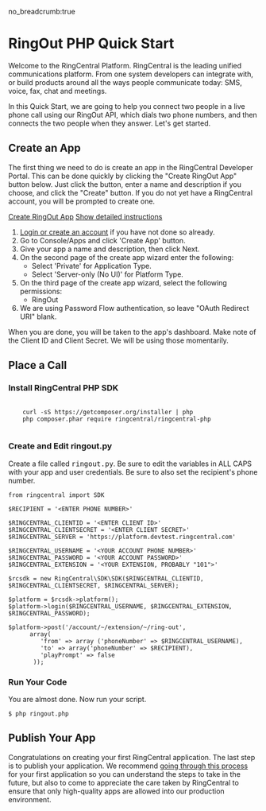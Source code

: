 no_breadcrumb:true

# RingOut PHP Quick Start

Welcome to the RingCentral Platform. RingCentral is the leading unified communications platform. From one system developers can integrate with, or build products around all the ways people communicate today: SMS, voice, fax, chat and meetings.

In this Quick Start, we are going to help you connect two people in a live phone call using our RingOut API, which dials two phone numbers, and then connects the two people when they answer. Let's get started.

## Create an App

The first thing we need to do is create an app in the RingCentral Developer Portal. This can be done quickly by clicking the "Create RingOut App" button below. Just click the button, enter a name and description if you choose, and click the "Create" button. If you do not yet have a RingCentral account, you will be prompted to create one.

<a target="_new" href="https://developer.ringcentral.com/new-app?name=RingOut+Quick+Start+App&desc=A+simple+app+to+demo+placing+a+Call+on+RingCentral&public=false&type=ServerOther&carriers=7710,7310,3420&permissions=RingOut&redirectUri=" class="btn btn-primary">Create RingOut App</a>
<a class="btn-link btn-collapse" data-toggle="collapse" href="#create-app-instructions" role="button" aria-expanded="false" aria-controls="create-app-instructions">Show detailed instructions</a>

<div class="collapse" id="create-app-instructions">
<ol>
<li><a href="https://developer.ringcentral.com/login.html#/">Login or create an account</a> if you have not done so already.</li>
<li>Go to Console/Apps and click 'Create App' button.</li>
<li>Give your app a name and description, then click Next.</li>
<li>On the second page of the create app wizard enter the following:
  <ul>
  <li>Select 'Private' for Application Type.</li>
  <li>Select 'Server-only (No UI)' for Platform Type.</li>
  </ul>
</li>
<li>On the third page of the create app wizard, select the following permissions:
    <ul>
      <li>RingOut</li>
    </ul>
</li>
<li>We are using Password Flow authentication, so leave "OAuth Redirect URI" blank.</li>
</ol>
</div>

When you are done, you will be taken to the app's dashboard. Make note of the Client ID and Client Secret. We will be using those momentarily.

## Place a Call

<h3>Install RingCentral PHP SDK</h3>

<pre>
  <code>
    curl -sS https://getcomposer.org/installer | php
    php composer.phar require ringcentral/ringcentral-php
  </code>
</pre>

<h3>Create and Edit ringout.py</h3>

<p>Create a file called <tt>ringout.py</tt>. Be sure to edit the variables in ALL CAPS with your app and user credentials. Be sure to also set the recipient's phone number.</p>

<pre><code>from ringcentral import SDK

$RECIPIENT = '&lt;ENTER PHONE NUMBER>'

$RINGCENTRAL_CLIENTID = '&lt;ENTER CLIENT ID>'
$RINGCENTRAL_CLIENTSECRET = '&lt;ENTER CLIENT SECRET>'
$RINGCENTRAL_SERVER = 'https://platform.devtest.ringcentral.com'

$RINGCENTRAL_USERNAME = '&lt;YOUR ACCOUNT PHONE NUMBER>'
$RINGCENTRAL_PASSWORD = '&lt;YOUR ACCOUNT PASSWORD>'
$RINGCENTRAL_EXTENSION = '&lt;YOUR EXTENSION, PROBABLY "101">'

$rcsdk = new RingCentral\SDK\SDK($RINGCENTRAL_CLIENTID, $RINGCENTRAL_CLIENTSECRET, $RINGCENTRAL_SERVER);

$platform = $rcsdk->platform();
$platform->login($RINGCENTRAL_USERNAME, $RINGCENTRAL_EXTENSION, $RINGCENTRAL_PASSWORD);

$platform->post('/account/~/extension/~/ring-out',
      array(
         'from' => array ('phoneNumber' => $RINGCENTRAL_USERNAME),
         'to' => array('phoneNumber' => $RECIPIENT),
         'playPrompt' => false
       ));
</code></pre>

<h3>Run Your Code</h3>

<p>You are almost done. Now run your script.</p>

<pre><code class="bash">$ php ringout.php
</code></pre>

## Publish Your App

Congratulations on creating your first RingCentral application. The last step is to publish your application. We recommend [going through this process](../basics/publish) for your first application so you can understand the steps to take in the future, but also to come to appreciate the care taken by RingCentral to ensure that only high-quality apps are allowed into our production environment.
